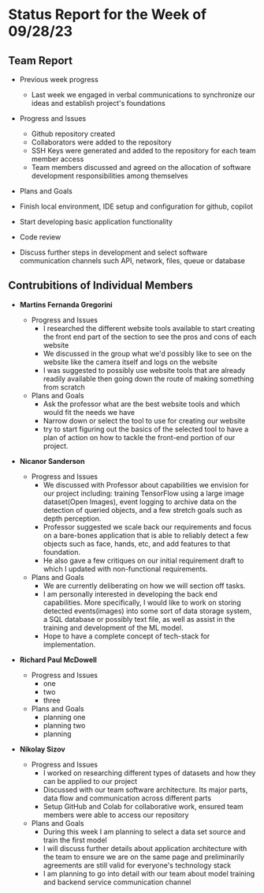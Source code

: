 # Status Report for the Week of 09/28/23

## Team Report

 - Previous week progress
   - Last week we engaged in verbal communications to synchronize our ideas and establish project's foundations

 - Progress and Issues
   - Github repository created
   - Collaborators were added to the repository
   - SSH Keys were generated and added to the repository for each team member access
   - Team members discussed and agreed on the allocation of software development responsibilities among themselves

 - Plans and Goals
  - Finish local environment, IDE setup and configuration for github, copilot
  - Start developing basic application functionality
  - Code review
  - Discuss further steps in development and select software communication channels such API, network, files, queue or database


## Contrubitions of Individual Members

 - **Martins Fernanda Gregorini**

   - Progress and Issues
     - I researched the different website tools available to start creating the front end part of the section to see the pros and cons of each website
     - We discussed in the group what we'd possibly like to see on the website like the camera itself and logs on the website
     - I was suggested to possibly use website tools that are already readily available then going down the route of making something from scratch
   - Plans and Goals
     - Ask the professor what are the best website tools and which would fit the needs we have
     - Narrow down or select the tool to use for creating our website
     - try to start figuring out the basics of the selected tool to have a plan of action on how to tackle the front-end portion of our project.

 - **Nicanor Sanderson**

   - Progress and Issues
     - We discussed with Professor about capabilities we envision for our project including:
       training TensorFlow using a large image dataset(Open Images), event logging to archive data on the detection
       of queried objects, and a few stretch goals such as depth perception.
     - Professor suggested we scale back our requirements and focus on a bare-bones application that is able to
       reliably detect a few objects such as face, hands, etc, and add features to that foundation.
     - He also gave a few critiques on our initial requirement draft to which I updated with non-functional requirements.
   - Plans and Goals
     - We are currently deliberating on how we will section off tasks. 
     - I am personally interested in developing the back end capabilities. More specifically, I would like to work on storing detected events(images)
       into some sort of data storage system, a SQL database or possibly text file, as well as assist in the training and development of the ML model.
     - Hope to have a complete concept of tech-stack for implementation.
     
 - **Richard Paul McDowell**

   - Progress and Issues
     - one 
     - two
     - three
   - Plans and Goals
     - planning one
     - planning two
     - planning 

 - **Nikolay Sizov**

   - Progress and Issues
     - I worked on researching different types of datasets and how they can be applied to our project
     - Discussed with our team software architecture. Its major parts, data flow and communication across different parts
     - Setup GitHub and Colab for collaborative work, ensured team members were able to access our repository
   - Plans and Goals
     - During this week I am planning to select a data set source and train the first model
     - I will discuss further details about application architecture with the team to ensure we are on the same page and preliminarily agreements are still valid for everyone's technology stack
     - I am planning to go into detail with our team about model training and backend service communication channel
